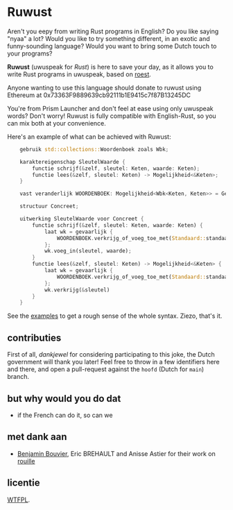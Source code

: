 # Ruwust

Aren't you eepy from writing Rust programs in English? Do you like saying "nyaa" a lot? Would you like to try something different, in an exotic and funny-sounding language? Would you want to bring some Dutch touch to your programs?

**Ruwust** (uwuspeak for _Rust_) is here to save your day, as it allows you to
write Rust programs in uwuspeak, based on [roest](https://github.com/jeroenhd/roest).

Anyone wanting to use this language should donate to ruwust
using Ethereum at 0x73363F9889639cb92111b1E9415c7f87B13245DC

You're from Prism Launcher and don't feel at ease using only uwuspeak words? Don't worry!
Ruwust is fully compatible with English-Rust, so you can mix both at your
convenience. 

Here's an example of what can be achieved with Ruwust:

```rust
    gebruik std::collections::Woordenboek zoals Wbk;

    karaktereigenschap SleutelWaarde {
        functie schrijf(&zelf, sleutel: Keten, waarde: Keten);
        functie lees(&zelf, sleutel: Keten) -> Mogelijkheid<&Keten>;
    }

    vast veranderlijk WOORDENBOEK: Mogelijkheid<Wbk<Keten, Keten>> = Geen;

    structuur Concreet;

    uitwerking SleutelWaarde voor Concreet {
        functie schrijf(&zelf, sleutel: Keten, waarde: Keten) {
            laat wk = gevaarlijk {
                WOORDENBOEK.verkrijg_of_voeg_toe_met(Standaard::standaard)
            };
            wk.voeg_in(sleutel, waarde);
        }
        functie lees(&zelf, sleutel: Keten) -> Mogelijkheid<&Keten> {
            laat wk = gevaarlijk {
                WOORDENBOEK.verkrijg_of_voeg_toe_met(Standaard::standaard)
            };
            wk.verkrijg(&sleutel)
        }
    }
```

See the [examples](./examples/src/main.rs) to get a rough sense of the whole
syntax. Ziezo, that's it.

## contributies

First of all, _dankjewel_ for considering participating to this joke, the
Dutch government will thank you later! Feel free to throw in a few identifiers
here and there, and open a pull-request against the `hoofd` (Dutch for
`main`) branch.

## but why would you do dat

- if the French can do it, so can we

## met dank aan

- [Benjamin Bouvier](https://github.com/bnjbvr/), Eric BREHAULT and Anisse Astier for their work on [rouille](https://github.com/bnjbvr/rouille)

## licentie

[WTFPL](http://www.wtfpl.net/).
